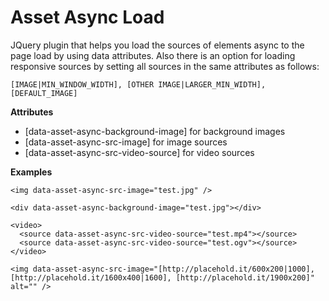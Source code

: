 Asset Async Load
================

JQuery plugin that helps you load the sources of elements async to the page load by using data attributes. Also there is an option for loading responsive sources by setting all sources in the same attributes as follows:

```
[IMAGE|MIN_WINDOW_WIDTH], [OTHER IMAGE|LARGER_MIN_WIDTH], [DEFAULT_IMAGE]
```

__Attributes__
- [data-asset-async-background-image] for background images
- [data-asset-async-src-image] for image sources
- [data-asset-async-src-video-source] for video sources

__Examples__
```
<img data-asset-async-src-image="test.jpg" />

<div data-asset-async-background-image="test.jpg"></div>

<video>
  <source data-asset-async-src-video-source="test.mp4"></source>
  <source data-asset-async-src-video-source="test.ogv"></source>
</video>

<img data-asset-async-src-image="[http://placehold.it/600x200|1000], [http://placehold.it/1600x400|1600], [http://placehold.it/1900x200]" alt="" />
```
